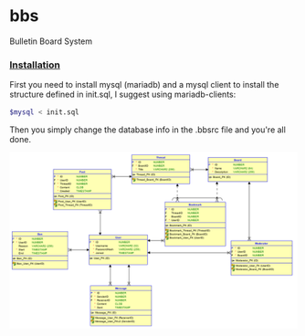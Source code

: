 # bbs
Bulletin Board System

### <ins>Installation</ins>
First you need to install mysql (mariadb) and a mysql client to install the structure defined in init.sql, I suggest using mariadb-clients:

```bash
$mysql < init.sql
```

Then you simply change the database info in the .bbsrc file and you're all done.

![relation diagram](https://raw.githubusercontent.com/barborik/beta3-bbs/main/sql/rel_diagram.png?token=GHSAT0AAAAAAB4QWTS5F3OHHL4YWBBIW3GYY7LI3AA)
